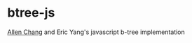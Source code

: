 # btree-js
[Allen Chang](https://allendevelops.wordpress.com) and Eric Yang's javascript b-tree implementation
